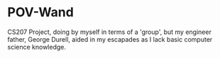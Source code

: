 # POV-Wand
CS207 Project, doing by myself in terms of a 'group', but my engineer father, George Durell, aided in my escapades as I lack basic computer science knowledge. 
